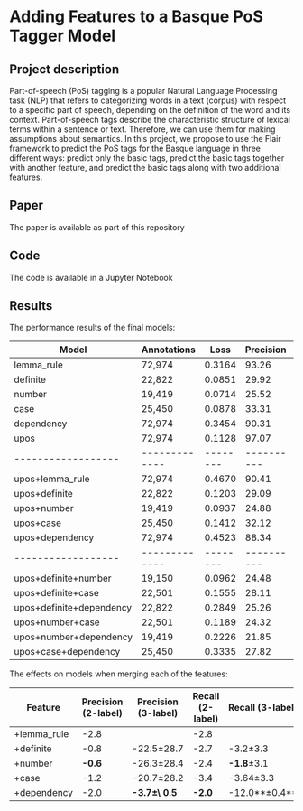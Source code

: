 # Adding Features to a Basque PoS Tagger Model

## Project description

Part-of-speech (PoS) tagging is a popular Natural Language Processing task (NLP) that refers to categorizing words in a text (corpus) with respect to a specific part of speech, depending on the definition of the word and its context. Part-of-speech tags describe the characteristic structure of lexical terms within a sentence or text. Therefore, we can use them for making assumptions about semantics. In this project, we propose to use the Flair framework to predict the PoS tags for the Basque language in three different ways: predict only the basic tags, predict the basic tags together with another feature, and predict the basic tags along with two additional features.


## Paper

The paper is available as part of this repository

## Code

The code is available in a Jupyter Notebook

## Results


The performance results of the final models:

| Model            | Annotations | Loss   | Precision | Recall | F1     | Accuracy |
|------------------|-------------|--------|----------|--------|--------|----------|
| lemma_rule       | 72,974      | 0.3164 | 93.26    | 93.26  | 93.26  | 93.26    |
| definite         | 22,822      | 0.0851 | 29.92    | 95.38  | 45.56  | 29.92    |
| number           | 19,419      | 0.0714 | 25.52    | 95.93  | 40.31  | 25.52    |
| case             | 25,450      | 0.0878 | 33.31    | 95.91  | 49.45  | 33.31    |
| dependency       | 72,974      | 0.3454 | 90.31    | 90.31  | 90.31  | 90.31    |
| upos             | 72,974      | 0.1128 | 97.07    | 97.07  | 97.07  | 97.07    |
|------------------|-------------|--------|----------|--------|--------|----------|
| upos+lemma_rule  | 72,974      | 0.4670 | 90.41    | 90.41  | 90.41  | 90.41    |
| upos+definite    | 22,822      | 0.1203 | 29.09    | 92.72  | 44.29  | 29.09    |
| upos+number      | 19,419      | 0.0937 | 24.88    | 93.53  | 39.31  | 24.88    |
| upos+case        | 25,450      | 0.1412 | 32.12    | 92.47  | 47.68  | 32.12    |
| upos+dependency  | 72,974      | 0.4523 | 88.34    | 88.34  | 88.34  | 88.34    |
|------------------|-------------|--------|----------|--------|--------|----------|
| upos+definite+number | 19,150 | 0.0962 | 24.48   | 93.28  | 38.78  | 24.48    |
| upos+definite+case   | 22,501 | 0.1555 | 28.11   | 90.87  | 42.94  | 28.11    |
| upos+definite+dependency | 22,822 | 0.2849 | 25.26   | 80.51  | 38.45  | 25.26    |
| upos+number+case       | 22,501 | 0.1189 | 24.32   | 92.69  | 38.54  | 24.32    |
| upos+number+dependency | 19,419 | 0.2226 | 21.85   | 82.14  | 34.52  | 21.85    |
| upos+case+dependency   | 25,450 | 0.3335 | 27.82   | 80.11  | 41.30  | 27.82    |



The effects on models when merging each of the features:

| Feature | Precision (2-label) | Precision (3-label) | Recall (2-label) | Recall (3-label) | F1 (2-label) | F1 (3-label) |
|---------|---------------------|----------------------|------------------|------------------|-------------|-------------|
| +lemma\_rule | -2.8 |   | -2.8 |   | -2.8 |   |
| +definite | -0.8 | -22.5±28.7 | -2.7 | -3.2±3.3 | -1.3 | -18.4±22.3 |
| +number | **-0.6** | -26.3±28.4 | -2.4 | **-1.8**±3.1 | **-1.0** | -22.8±22.0 |
| +case | -1.2 | -20.7±28.2 | -3.4 | -3.64±3.3 | -1.8 | -16.4±21.7 |
| +dependency | -2.0 | **-3.7±\ 0.5** | **-2.0** | -12.0**±0.4** | -2.0 | **-5.7±\ 0.7** |
